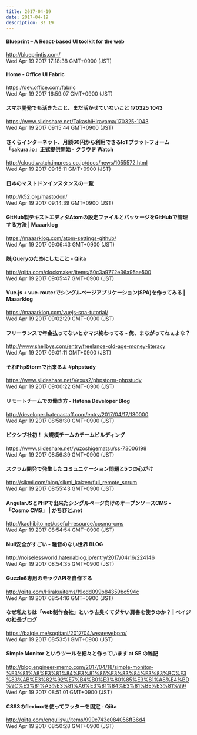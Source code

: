 ```yaml
---
title: 2017-04-19
date: 2017-04-19
description: B! 19
---
```


#### Blueprint – A React-based UI toolkit for the web
http://blueprintjs.com/<br>
Wed Apr 19 2017 17:18:38 GMT+0900 (JST)<br>


#### Home - Office UI Fabric
https://dev.office.com/fabric<br>
Wed Apr 19 2017 16:59:07 GMT+0900 (JST)<br>


#### スマホ開発でも活きたこと、まだ活かせていないこと 170325 1043
https://www.slideshare.net/TakashiHirayama/170325-1043<br>
Wed Apr 19 2017 09:15:44 GMT+0900 (JST)<br>


#### さくらインターネット、月額60円から利用できるIoTプラットフォーム「sakura.io」正式提供開始 - クラウド Watch
http://cloud.watch.impress.co.jp/docs/news/1055572.html<br>
Wed Apr 19 2017 09:15:11 GMT+0900 (JST)<br>


#### 日本のマストドンインスタンスの一覧
http://k52.org/mastodon/<br>
Wed Apr 19 2017 09:14:39 GMT+0900 (JST)<br>


#### GitHub製テキストエディタAtomの設定ファイルとパッケージをGitHubで管理する方法 | Maaarklog
https://maaarklog.com/atom-settings-github/<br>
Wed Apr 19 2017 09:06:43 GMT+0900 (JST)<br>


#### 脱jQueryのためにしたこと - Qiita
http://qiita.com/clockmaker/items/50c3a9772e36a95ae500<br>
Wed Apr 19 2017 09:05:47 GMT+0900 (JST)<br>


#### Vue.js + vue-routerでシングルページアプリケーション(SPA)を作ってみる | Maaarklog
https://maaarklog.com/vuejs-spa-tutorial/<br>
Wed Apr 19 2017 09:02:29 GMT+0900 (JST)<br>


#### フリーランスで年金払ってないとかマジ終わってる - 俺、まちがってねぇよな？ 
http://www.shellbys.com/entry/freelance-old-age-money-literacy<br>
Wed Apr 19 2017 09:01:11 GMT+0900 (JST)<br>


#### それPhpStormで出来るよ #phpstudy
https://www.slideshare.net/Vexus2/phpstorm-phpstudy<br>
Wed Apr 19 2017 09:00:22 GMT+0900 (JST)<br>


#### リモートチームでの働き方 - Hatena Developer Blog
http://developer.hatenastaff.com/entry/2017/04/17/130000<br>
Wed Apr 19 2017 08:58:30 GMT+0900 (JST)<br>


#### ピクシブ社初！ 大規模チームのチームビルディング
https://www.slideshare.net/yuzoshigematsu/ss-73006198<br>
Wed Apr 19 2017 08:56:39 GMT+0900 (JST)<br>


#### スクラム開発で発生したコミュニケーション問題と5つの心がけ
http://sikmi.com/blog/sikmi_kaizen/full_remote_scrum<br>
Wed Apr 19 2017 08:55:43 GMT+0900 (JST)<br>


#### AngularJSとPHPで出来たシングルページ向けのオープンソースCMS・「Cosmo CMS」 | かちびと.net
http://kachibito.net/useful-resource/cosmo-cms<br>
Wed Apr 19 2017 08:54:54 GMT+0900 (JST)<br>


#### Null安全がすごい - 騒音のない世界 BLOG
http://noiselessworld.hatenablog.jp/entry/2017/04/16/224146<br>
Wed Apr 19 2017 08:54:35 GMT+0900 (JST)<br>


#### Guzzle6専用のモックAPIを自作する
http://qiita.com/Hiraku/items/f9cdd099b84359bc594c<br>
Wed Apr 19 2017 08:54:16 GMT+0900 (JST)<br>


#### なぜ私たちは「web制作会社」という古臭くてダサい肩書を使うのか？ | ベイジの社長ブログ
https://baigie.me/sogitani/2017/04/wearewebpro/<br>
Wed Apr 19 2017 08:53:51 GMT+0900 (JST)<br>


####    Simple Monitor というツールを細々と作っています at SE の雑記
http://blog.engineer-memo.com/2017/04/18/simple-monitor-%E3%81%A8%E3%81%84%E3%81%86%E3%83%84%E3%83%BC%E3%83%AB%E3%82%92%E7%B4%B0%E3%80%85%E3%81%A8%E4%BD%9C%E3%81%A3%E3%81%A6%E3%81%84%E3%81%BE%E3%81%99/<br>
Wed Apr 19 2017 08:51:01 GMT+0900 (JST)<br>


#### CSS3のflexboxを使ってフッターを固定 - Qiita
http://qiita.com/engulisyu/items/999c743e084056ff36d4<br>
Wed Apr 19 2017 08:50:28 GMT+0900 (JST)<br>


